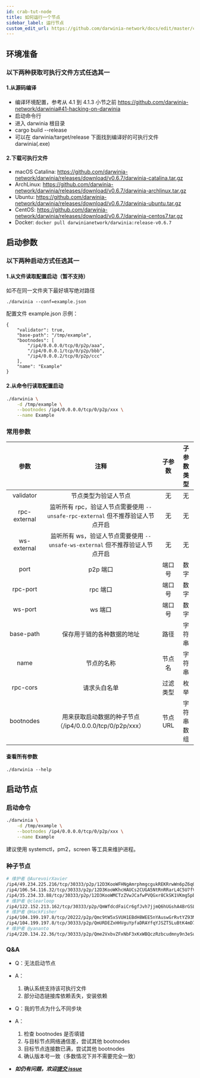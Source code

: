 ```yaml
---
id: crab-tut-node
title: 如何运行一个节点
sidebar_label: 运行节点
custom_edit_url: https://github.com/darwinia-network/docs/edit/master/content/zh-CN/crab-tut-node.md
---
```


## 环境准备

### 以下两种获取可执行文件方式任选其一

#### 1.从源码编译

- 编译环境配置，参考从 4.1 到 4.1.3 小节之前 https://github.com/darwinia-network/darwinia#41-hacking-on-darwinia
- 启动命令行
- 进入 darwinia 根目录
- cargo build --release
- 可以在 darwinia/target/release 下面找到编译好的可执行文件 darwinia(.exe)

#### 2.下载可执行文件

- macOS Catalina: https://github.com/darwinia-network/darwinia/releases/download/v0.6.7/darwinia-catalina.tar.gz
- ArchLinux: https://github.com/darwinia-network/darwinia/releases/download/v0.6.7/darwinia-archlinux.tar.gz
- Ubuntu: https://github.com/darwinia-network/darwinia/releases/download/v0.6.7/darwinia-ubuntu.tar.gz
- CentOS: https://github.com/darwinia-network/darwinia/releases/download/v0.6.7/darwinia-centos7.tar.gz
- Docker: `docker pull darwinianetwork/darwinia:release-v0.6.7`

## 启动参数

### 以下两种启动方式任选其一

#### 1.从文件读取配置启动（暂不支持）

如不在同一文件夹下最好填写绝对路径

```
./darwinia --conf=example.json
```

配置文件 example.json 示例：

```
{
	"validator": true,
	"base-path": "/tmp/example",
	"bootnodes": [
		"/ip4/0.0.0.0/tcp/0/p2p/aaa",
		"/ip4/0.0.0.1/tcp/0/p2p/bbb",
		"/ip4/0.0.0.2/tcp/0/p2p/ccc"
	],
	"name": "Example"
}
```

#### 2.从命令行读取配置启动

```sh
./darwinia \
	-d /tmp/example \
	--bootnodes /ip4/0.0.0.0/tcp/0/p2p/xxx \
	--name Example
```

### 常用参数

|     参数     |                                      注释                                       |  子参数  | 子参数类型 |
| :----------: | :-----------------------------------------------------------------------------: | :------: | :--------: |
|  validator   |                              节点类型为验证人节点                               |    无    |     无     |
| rpc-external | 监听所有 rpc，验证人节点需要使用 `--unsafe-rpc-external` 但不推荐验证人节点开启 |    无    |     无     |
| ws-external  |  监听所有 ws，验证人节点需要使用 `--unsafe-ws-external` 但不推荐验证人节点开启  |    无    |     无     |
|     port     |                                    p2p 端口                                     |  端口号  |    数字    |
|   rpc-port   |                                    rpc 端口                                     |  端口号  |    数字    |
|   ws-port    |                                     ws 端口                                     |  端口号  |    数字    |
|  base-path   |                           保存用于链的各种数据的地址                            |   路径   |   字符串   |
|     name     |                                   节点的名称                                    |  节点名  |   字符串   |
|   rpc-cors   |                                  请求头白名单                                   | 过滤类型 |    枚举    |
|  bootnodes   |            用来获取启动数据的种子节点（/ip4/0.0.0.0/tcp/0/p2p/xxx）             | 节点 URL | 字符串数组 |

#### 查看所有参数

```
./darwinia --help
```

## 启动节点

### 启动命令

```sh
./darwinia \
	-d /tmp/example \
	--bootnodes /ip4/0.0.0.0/tcp/0/p2p/xxx \
	--name Example
```

建议使用 systemctl，pm2，screen 等工具来维护进程。

### 种子节点

```sh
# 维护者 @AurevoirXavier
/ip4/49.234.225.216/tcp/30333/p2p/12D3KooWFHNgAmrphmgcgukREKRrwWn6pZ6qQ8eFVXsRdnUQKZvL
/ip4/106.54.116.32/tcp/30333/p2p/12D3KooWKhcHAUCs2CUGA5NtRnRRarL4C5U7fVB4ycmHxDidZsrj
/ip4/35.234.33.88/tcp/30333/p2p/12D3KooWMCTzZVwJCafwPVQGxr8CkSK1VKmg5pbhjKjqgEwhywSe
# 维护者 @clearloop
/ip4/122.152.213.162/tcp/30333/p2p/QmWfdcdFaiCr6gfJvh7jjmQ6hUGshA4BrGSLSDMuFBf823
# 维护者 @HackFisher
/ip4/104.199.197.8/tcp/20222/p2p/Qmc9tW5xSVUH1EBdH8WEE5nYAuswGrRvtYZ93MAwH9fsZo
/ip4/104.199.197.8/tcp/30333/p2p/QmURDEZxHHVguYpfaDRAYfqYJSZT5LuBtK4mD7GXhfehtp
# 维护者 @yananto
/ip4/220.134.22.36/tcp/30333/p2p/Qme2VxbvZFxNbF3xKxWBQczRzbcudmny9n3eSube73ZmEw
```

### Q&A

- Q：无法启动节点
- A：
	1. 确认系统支持该可执行文件
	1. 部分动态链接库依赖丢失，安装依赖

- Q：我的节点为什么不同步块
- A：
	1. 检查 bootnodes 是否填错
	1. 与目标节点网络通信差，尝试其他 bootnodes
	1. 目标节点连接数已满，尝试其他 bootnodes
	1. 确认版本号一致（多数情况下并不需要完全一致）

- ***如仍有问题，欢迎[提交 issue]("https://github.com/darwinia-network/darwinia/issues/new")***
